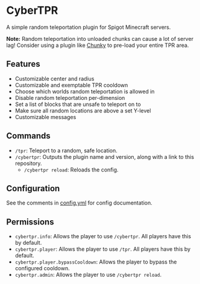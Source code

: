 # CyberTPR
A simple random teleportation plugin for Spigot Minecraft servers.

**Note:** Random teleportation into unloaded chunks can cause a lot of server lag! Consider using a plugin like [Chunky](https://www.spigotmc.org/resources/chunky.81534/) to pre-load your entire TPR area.

## Features
* Customizable center and radius
* Customizable and exemptable TPR cooldown
* Choose which worlds random teleportation is allowed in
* Disable random teleportation per-dimension
* Set a list of blocks that are unsafe to teleport on to
* Make sure all random locations are above a set Y-level
* Customizable messages

## Commands
* `/tpr`: Teleport to a random, safe location.
* `/cybertpr`: Outputs the plugin name and version, along with a link to this repository.
    * `/cybertpr reload`: Reloads the config.

## Configuration
See the comments in [config.yml](/src/main/resources/config.yml) for config documentation.

## Permissions
* `cybertpr.info`: Allows the player to use `/cybertpr`. All players have this by default.
* `cybertpr.player`: Allows the player to use `/tpr`. All players have this by default.
* `cybertpr.player.bypassCooldown`: Allows the player to bypass the configured cooldown.
* `cybertpr.admin`: Allows the player to use `/cybertpr reload`.